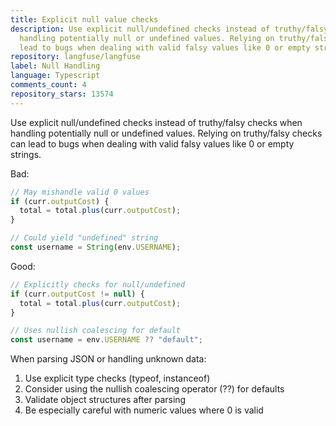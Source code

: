 ```yaml
---
title: Explicit null value checks
description: Use explicit null/undefined checks instead of truthy/falsy checks when
  handling potentially null or undefined values. Relying on truthy/falsy checks can
  lead to bugs when dealing with valid falsy values like 0 or empty strings.
repository: langfuse/langfuse
label: Null Handling
language: Typescript
comments_count: 4
repository_stars: 13574
---
```


Use explicit null/undefined checks instead of truthy/falsy checks when handling potentially null or undefined values. Relying on truthy/falsy checks can lead to bugs when dealing with valid falsy values like 0 or empty strings.

Bad:
```typescript
// May mishandle valid 0 values
if (curr.outputCost) {
  total = total.plus(curr.outputCost);
}

// Could yield "undefined" string
const username = String(env.USERNAME);
```

Good:
```typescript
// Explicitly checks for null/undefined
if (curr.outputCost != null) {
  total = total.plus(curr.outputCost);
}

// Uses nullish coalescing for default
const username = env.USERNAME ?? "default";
```

When parsing JSON or handling unknown data:
1. Use explicit type checks (typeof, instanceof)
2. Consider using the nullish coalescing operator (??) for defaults
3. Validate object structures after parsing
4. Be especially careful with numeric values where 0 is valid